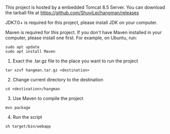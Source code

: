 This project is hosted by a embedded Tomcat 8.5 Server. You can download the tarball file at https://github.com/ShuyiLei/hangman/releases

JDK7.0+ is required for this project, please install JDK on your computer.

Maven is required for this project. If you don't have Maven installed in your
computer, please install one first.
For example, on Ubuntu, run:
```
sudo apt update
sudo apt install Maven
```

1. Exact the .tar.gz file to the place you want to run the project
```
tar xzvf hangman.tar.gz <destination>
```

2. Change current directory to the destination
```
cd <destination>/hangman
```

3. Use Maven to compile the project
```
mvn package
```

4. Run the script
```
sh target/bin/webapp
```
